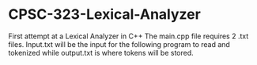 # CPSC-323-Lexical-Analyzer
First attempt at a Lexical Analyzer in C++
The main.cpp file requires 2 .txt files. Input.txt will be the input for the following program to read and tokenized while output.txt is where tokens will be stored.

